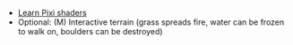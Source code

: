 
- [Learn Pixi shaders](https://blog.cjgammon.com/pixijs-filters/)
- Optional: (M) Interactive terrain (grass spreads fire, water can be frozen to walk on, boulders can be destroyed)